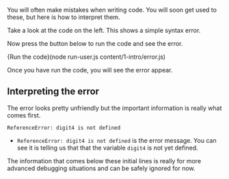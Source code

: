 You will often make mistakes when writing code. You will soon get used to these, but here is how to interpret them.

Take a look at the code on the left. This shows a simple syntax error. 

Now press the button below to run the code and see the error.

{Run the code}(node run-user.js content/1-intro/error.js)

Once you have run the code, you will see the error appear.

## Interpreting the error
The error looks pretty unfriendly but the important information is really what comes first.

```
ReferenceError: digit4 is not defined
```

- `ReferenceError: digit4 is not defined` is the error message. You can see it is telling us that that the variable `digit4` is not yet defined.

The information that comes below these initial lines is really for more advanced debugging situations and can be safely ignored for now.
